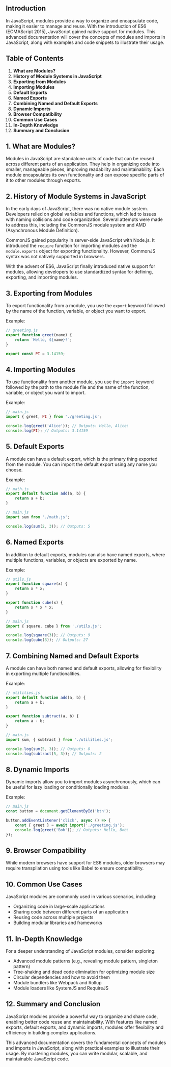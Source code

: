 ## Introduction

In JavaScript, modules provide a way to organize and encapsulate code, making it easier to manage and reuse. With the introduction of ES6 (ECMAScript 2015), JavaScript gained native support for modules. This advanced documentation will cover the concepts of modules and imports in JavaScript, along with examples and code snippets to illustrate their usage.

## Table of Contents

1. **What are Modules?**
2. **History of Module Systems in JavaScript**
3. **Exporting from Modules**
4. **Importing Modules**
5. **Default Exports**
6. **Named Exports**
7. **Combining Named and Default Exports**
8. **Dynamic Imports**
9. **Browser Compatibility**
10. **Common Use Cases**
11. **In-Depth Knowledge**
12. **Summary and Conclusion**

## 1. What are Modules?

Modules in JavaScript are standalone units of code that can be reused across different parts of an application. They help in organizing code into smaller, manageable pieces, improving readability and maintainability. Each module encapsulates its own functionality and can expose specific parts of it to other modules through exports.

## 2. History of Module Systems in JavaScript

In the early days of JavaScript, there was no native module system. Developers relied on global variables and functions, which led to issues with naming collisions and code organization. Several attempts were made to address this, including the CommonJS module system and AMD (Asynchronous Module Definition).

CommonJS gained popularity in server-side JavaScript with Node.js. It introduced the `require` function for importing modules and the `module.exports` object for exporting functionality. However, CommonJS syntax was not natively supported in browsers.

With the advent of ES6, JavaScript finally introduced native support for modules, allowing developers to use standardized syntax for defining, exporting, and importing modules.

## 3. Exporting from Modules

To export functionality from a module, you use the `export` keyword followed by the name of the function, variable, or object you want to export.

Example:
```javascript
// greeting.js
export function greet(name) {
    return `Hello, ${name}!`;
}

export const PI = 3.14159;
```

## 4. Importing Modules

To use functionality from another module, you use the `import` keyword followed by the path to the module file and the name of the function, variable, or object you want to import.

Example:
```javascript
// main.js
import { greet, PI } from './greeting.js';

console.log(greet('Alice')); // Outputs: Hello, Alice!
console.log(PI); // Outputs: 3.14159
```

## 5. Default Exports

A module can have a default export, which is the primary thing exported from the module. You can import the default export using any name you choose.

Example:
```javascript
// math.js
export default function add(a, b) {
    return a + b;
}
```

```javascript
// main.js
import sum from './math.js';

console.log(sum(2, 3)); // Outputs: 5
```

## 6. Named Exports

In addition to default exports, modules can also have named exports, where multiple functions, variables, or objects are exported by name.

Example:
```javascript
// utils.js
export function square(x) {
    return x * x;
}

export function cube(x) {
    return x * x * x;
}
```

```javascript
// main.js
import { square, cube } from './utils.js';

console.log(square(3)); // Outputs: 9
console.log(cube(3)); // Outputs: 27
```

## 7. Combining Named and Default Exports

A module can have both named and default exports, allowing for flexibility in exporting multiple functionalities.

Example:
```javascript
// utilities.js
export default function add(a, b) {
    return a + b;
}

export function subtract(a, b) {
    return a - b;
}
```

```javascript
// main.js
import sum, { subtract } from './utilities.js';

console.log(sum(5, 3)); // Outputs: 8
console.log(subtract(5, 3)); // Outputs: 2
```

## 8. Dynamic Imports

Dynamic imports allow you to import modules asynchronously, which can be useful for lazy loading or conditionally loading modules.

Example:
```javascript
// main.js
const button = document.getElementById('btn');

button.addEventListener('click', async () => {
    const { greet } = await import('./greeting.js');
    console.log(greet('Bob')); // Outputs: Hello, Bob!
});
```

## 9. Browser Compatibility

While modern browsers have support for ES6 modules, older browsers may require transpilation using tools like Babel to ensure compatibility.

## 10. Common Use Cases

JavaScript modules are commonly used in various scenarios, including:
- Organizing code in large-scale applications
- Sharing code between different parts of an application
- Reusing code across multiple projects
- Building modular libraries and frameworks

## 11. In-Depth Knowledge

For a deeper understanding of JavaScript modules, consider exploring:
- Advanced module patterns (e.g., revealing module pattern, singleton pattern)
- Tree-shaking and dead code elimination for optimizing module size
- Circular dependencies and how to avoid them
- Module bundlers like Webpack and Rollup
- Module loaders like SystemJS and RequireJS

## 12. Summary and Conclusion

JavaScript modules provide a powerful way to organize and share code, enabling better code reuse and maintainability. With features like named exports, default exports, and dynamic imports, modules offer flexibility and efficiency in building complex applications.

This advanced documentation covers the fundamental concepts of modules and imports in JavaScript, along with practical examples to illustrate their usage. By mastering modules, you can write modular, scalable, and maintainable JavaScript code.